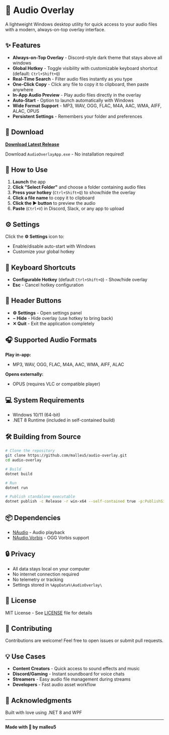 # 🎵 Audio Overlay

A lightweight Windows desktop utility for quick access to your audio files with a modern, always-on-top overlay interface.

## ✨ Features

- **Always-on-Top Overlay** - Discord-style dark theme that stays above all windows
- **Global Hotkey** - Toggle visibility with customizable keyboard shortcut (default: `Ctrl+Shift+Q`)
- **Real-Time Search** - Filter audio files instantly as you type
- **One-Click Copy** - Click any file to copy it to clipboard, then paste anywhere
- **In-App Audio Preview** - Play audio files directly in the overlay
- **Auto-Start** - Option to launch automatically with Windows
- **Wide Format Support** - MP3, WAV, OGG, FLAC, M4A, AAC, WMA, AIFF, ALAC, OPUS
- **Persistent Settings** - Remembers your folder and preferences

## 🚀 Download

**[Download Latest Release](https://github.com/malleu5/audio-overlay/releases/latest)**

Download `AudioOverlayApp.exe` - No installation required!

## 📖 How to Use

1. **Launch** the app
2. **Click "Select Folder"** and choose a folder containing audio files
3. **Press your hotkey** (`Ctrl+Shift+Q`) to show/hide the overlay
4. **Click a file name** to copy it to clipboard
5. **Click the ▶ button** to preview the audio
6. **Paste** (`Ctrl+V`) in Discord, Slack, or any app to upload

## ⚙️ Settings

Click the **⚙ Settings** icon to:
- Enable/disable auto-start with Windows
- Customize your global hotkey

## 🎹 Keyboard Shortcuts

- **Configurable Hotkey** (default `Ctrl+Shift+Q`) - Show/hide overlay
- **Esc** - Cancel hotkey configuration

## 🎨 Header Buttons

- **⚙ Settings** - Open settings panel
- **− Hide** - Hide overlay (use hotkey to bring back)
- **✕ Quit** - Exit the application completely

## 🎧 Supported Audio Formats

**Play in-app:**
- MP3, WAV, OGG, FLAC, M4A, AAC, WMA, AIFF, ALAC

**Opens externally:**
- OPUS (requires VLC or compatible player)

## 💻 System Requirements

- Windows 10/11 (64-bit)
- .NET 8 Runtime (included in self-contained build)

## 🛠️ Building from Source
```bash
# Clone the repository
git clone https://github.com/malleu5/audio-overlay.git
cd audio-overlay

# Build
dotnet build

# Run
dotnet run

# Publish standalone executable
dotnet publish -c Release -r win-x64 --self-contained true -p:PublishSingleFile=true -p:PublishTrimmed=true
```

## 📦 Dependencies

- [NAudio](https://github.com/naudio/NAudio) - Audio playback
- [NAudio.Vorbis](https://github.com/naudio/Vorbis) - OGG Vorbis support

## 🔒 Privacy

- All data stays local on your computer
- No internet connection required
- No telemetry or tracking
- Settings stored in `%AppData%\AudioOverlay\`

## 📝 License

MIT License - See [LICENSE](LICENSE) file for details

## 🤝 Contributing

Contributions are welcome! Feel free to open issues or submit pull requests.

## 💡 Use Cases

- **Content Creators** - Quick access to sound effects and music
- **Discord/Gaming** - Instant soundboard for voice chats
- **Streamers** - Easy audio file management during streams
- **Developers** - Fast audio asset workflow

## 🙏 Acknowledgments

Built with love using .NET 8 and WPF

---

**Made with 💜 by malleu5**
```